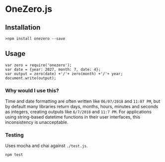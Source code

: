 # OneZero.js

## Installation

`>npm install onezero --save`

## Usage

```
var zero = require('onezero');
var date = {year: 2027, month: 7, date: 4};
var output = zero(date) +'/'+ zero(month) +'/'+ year;
document.write(output);
```

### Why would I use this?

Time and date formatting are often written like `06/07/2018` and `11:07 PM`, but by default many libraries return days, months, hours, minutes and seconds as integers, creating outputs like `6/7/2018` and `11:7 PM`. For applications using string-based datetime functions in their user interfaces, this inconsistency is unacceptable.

### Testing

Uses mocha and chai against `./test.js`.

`npm test`
